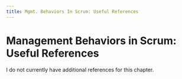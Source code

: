 ```yaml
---
title: Mgmt. Behaviors In Scrum: Useful References
---
```


# Management Behaviors in Scrum: Useful References

I do not currently have additional references for this chapter.
